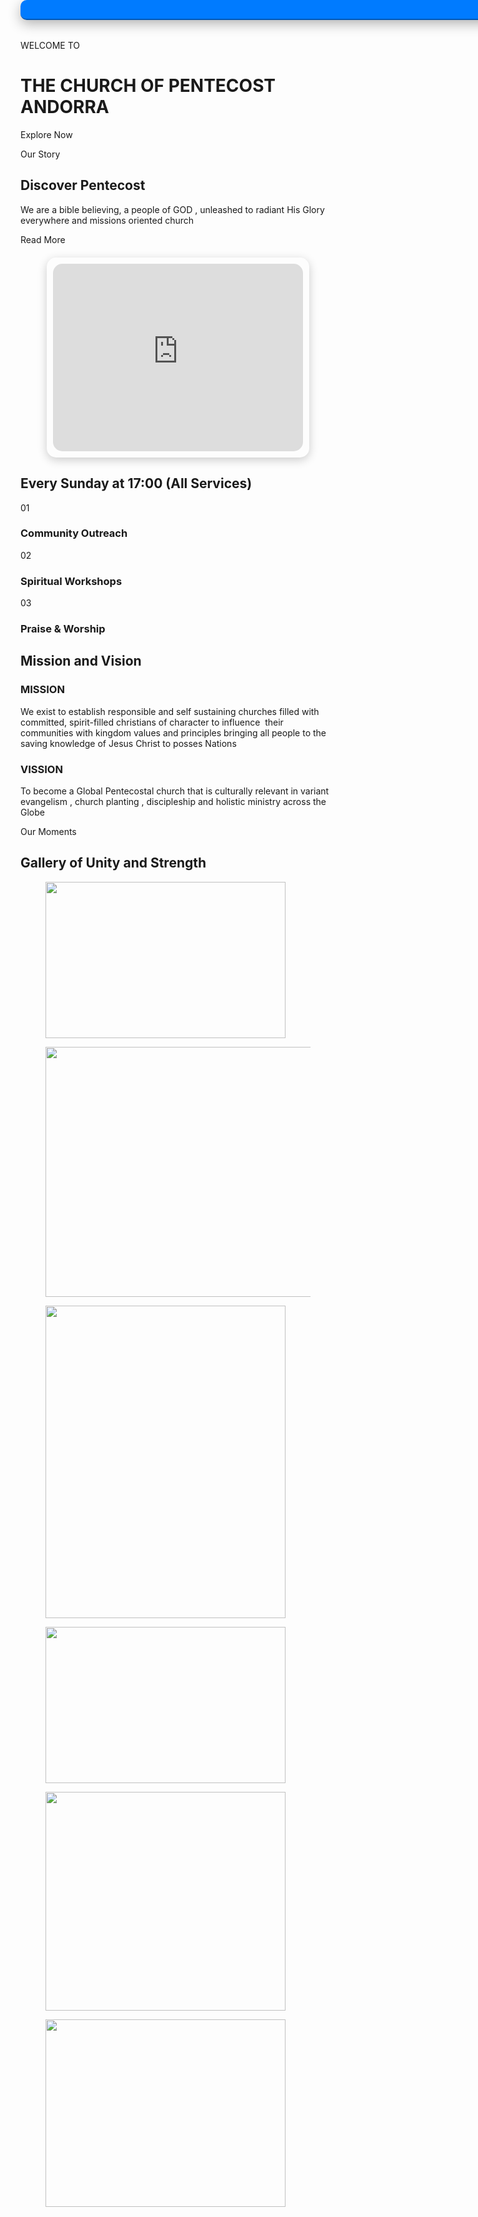 <!-- wp:uagb/info-box {"inheritFromTheme":true,"classMigrate":true,"headingAlign":"left","headingColor":"","subHeadingColor":"","prefixColor":"var(\u002d\u002dast-global-color-0)","prefixFontSize":14,"prefixFontSizeTablet":14,"prefixFontSizeMobile":14,"prefixFontWeight":"600","prefixLineHeight":1.4,"prefixLineHeightTablet":1.4,"prefixTransform":"uppercase","prefixLineHeightMobile":1.4,"prefixHeadingTag":"p","headingTag":"h1","headSpace":40,"subHeadSpace":0,"block_id":"707c436c","showCtaIcon":false,"ctaType":"button","ctaText":"Explore Now","ctaLink":"contact/","showPrefix":true,"showIcon":false,"showDesc":false,"prefixTopMargin":0,"prefixRightMargin":0,"prefixSpace":14,"prefixLeftMargin":0,"prefixMarginTopTablet":0,"prefixMarginRightTablet":0,"prefixTabletSpace":12,"prefixMarginLeftTablet":0,"prefixMarginTopMobile":0,"prefixMarginRightMobile":0,"prefixMobileSpace":12,"prefixMarginLeftMobile":0,"prefixLetterSpacing":2,"prefixLetterSpacingTablet":2,"prefixLetterSpacingMobile":2,"headTopMargin":0,"headRightMargin":0,"headLeftMargin":0,"headMarginTopTablet":0,"headMarginRightTablet":0,"headTabletSpace":32,"headMarginLeftTablet":0,"headMarginTopMobile":0,"headMarginRightMobile":0,"headMobileSpace":28,"headMarginLeftMobile":0,"blockTopPadding":0,"blockRightPadding":18,"blockLeftPadding":0,"blockBottomPadding":0,"blockTopPaddingTablet":0,"blockRightPaddingTablet":24,"blockLeftPaddingTablet":0,"blockBottomPaddingTablet":0,"blockTopPaddingMobile":0,"blockRightPaddingMobile":0,"blockLeftPaddingMobile":0,"blockBottomPaddingMobile":0,"blockPaddingUnit":"%","blockPaddingUnitTablet":"%","blockPaddingLink":false,"blockTopMargin":0,"blockRightMargin":0,"blockLeftMargin":0,"blockBottomMargin":0,"blockTopMarginMobile":0,"blockRightMarginMobile":0,"blockLeftMarginMobile":0,"blockBottomMarginMobile":0,"blockMarginLink":false,"subHeadTopMargin":0,"subHeadRightMargin":0,"subHeadLeftMargin":0,"btnBorderTopWidth":1,"btnBorderLeftWidth":1,"btnBorderRightWidth":1,"btnBorderBottomWidth":1,"btnBorderTopLeftRadius":0,"btnBorderTopRightRadius":0,"btnBorderBottomLeftRadius":0,"btnBorderBottomRightRadius":0,"btnBorderStyle":"solid","btnBorderColor":"#333"} -->
<div class="wp-block-uagb-info-box uagb-block-707c436c uagb-infobox__content-wrap  uagb-infobox-icon-above-title uagb-infobox-image-valign-top wp-block-uagb-info-box--has-margin"><div class="uagb-infobox-margin-wrapper"><div class="uagb-ifb-content"><div class="uagb-ifb-title-wrap"><p class="uagb-ifb-title-prefix">WELCOME TO</p><h1 class="uagb-ifb-title"><strong>THE CHURCH OF PENTECOST ANDORRA </strong></h1></div><div class="uagb-ifb-button-wrapper wp-block-button"><a href="contact/" class="uagb-infobox-cta-link wp-block-button__link" target="_self" rel="noopener noreferrer" onclick="return true;"><span class="uagb-inline-editing">Explore Now</span></a></div></div></div></div>
<!-- /wp:uagb/info-box -->

<!-- News Ticker HTML -->
<div class="news-ticker">
    <div class="news-ticker-content">
        <span>NOTICE:Join us for our 2024 Christmas Convention themed "Fear Not, I Bring You Good News" (Luke 2:10).Don’t miss it!".</span>
        <span>For more info, go to services.</span>
        <span>Thank you!! Stay Blessed.</span>
    </div>
</div>

<!-- News Ticker CSS -->
<style>
.news-ticker {
    background-color: #007BFF; /* Blue background */
    color: #E0F7FA; /* Light cyan text color */
    padding: 6px 0; /* Reduced padding to make the bar slimmer */
    font-size: 16px; /* Slightly smaller font size */
    overflow: hidden;
    white-space: nowrap;
    box-shadow: 0px 6px 20px rgba(0, 0, 0, 0.3);
    z-index: 9999;
    position: fixed;
    top: 0;
    width: 100%;
    border-bottom: 2px solid #0056b3; /* Slightly thinner border */
    border-radius: 10px; /* Adjusted for a slimmer design */
    font-family: 'Verdana', sans-serif;
}

.news-ticker-content {
    display: inline-block;
    padding-left: 100%;
    animation: scroll-left 50s linear infinite;
}

.news-ticker-content span {
    margin-right: 80px;
}

@keyframes scroll-left {
    from {
        transform: translateX(0);
    }
    to {
        transform: translateX(-100%);
    }
}
</style>

<!-- Optional JavaScript -->
<script>
document.addEventListener("DOMContentLoaded", function() {
    // No additional JavaScript required for basic functionality.
});
</script>


<!-- wp:uagb/container {"block_id":"3ec541a0","innerContentWidth":"alignfull","minHeightMobile":0,"alignItemsDesktop":"flex-end","justifyContentDesktop":"flex-end","backgroundType":"image","backgroundImageDesktop":{"id":36,"title":"pexels-photo-1666816","filename":"pexels-photo-1666816.jpeg","url":"https://copandorra.org/wp-content/uploads/2024/12/WhatsApp-Image-2024-12-16-at-12.14.26 AM.jpeg","link":"https://copandorra.org/pexels-photo-1666816/","alt":"Grayscale Photo of People Raising Their Hands","author":"1","description":"","caption":"","name":"pexels-photo-1666816","status":"inherit","uploadedTo":0,"date":1722461497000,"modified":1722461497000,"menuOrder":0,"mime":"image/jpeg","type":"image","subtype":"jpeg","icon":"https://copandorra.org/wp-includes/images/media/default.svg","dateFormatted":"July 31, 2024","nonces":{"update":"ab928440d2","delete":"555766337e","edit":"9dfaf1013c"},"editLink":"https://copandorra.org/wp-admin/post.php?post=36\u0026amp;action=edit","meta":false,"authorName":"Church Of Pentecost","authorLink":"https://copandorra.org/wp-admin/profile.php","filesizeInBytes":74883,"filesizeHumanReadable":"73 KB","context":"","height":853,"width":1280,"orientation":"landscape","sizes":{"thumbnail":{"height":150,"width":150,"url":"https://copandorra.org/wp-content/uploads/2024/07/pexels-photo-1666816-150x150.jpeg","orientation":"landscape"},"medium":{"height":200,"width":300,"url":"https://copandorra.org/wp-content/uploads/2024/07/pexels-photo-1666816-300x200.jpeg","orientation":"landscape"},"large":{"height":682,"width":1024,"url":"https://copandorra.org/wp-content/uploads/2024/07/pexels-photo-1666816-1024x682.jpeg","orientation":"landscape"},"full":{"url":"https://copandorra.org/wp-content/uploads/2024/07/pexels-photo-1666816.jpeg","height":853,"width":1280,"orientation":"landscape"}},"compat":{"item":"","meta":""}},"backgroundPositionMobile":{"x":0,"y":0},"backgroundSizeTablet":"cover","backgroundSizeMobile":"custom","backgroundAttachmentDesktop":"fixed","backgroundAttachmentTablet":"scroll","backgroundAttachmentMobile":"scroll","topPaddingDesktop":300,"topPaddingTablet":250,"bottomPaddingTablet":0,"leftPaddingTablet":0,"rightPaddingTablet":0,"topPaddingMobile":250,"bottomPaddingMobile":0,"leftPaddingMobile":0,"rightPaddingMobile":0,"paddingLink":false,"variationSelected":true,"isBlockRootParent":true,"backgroundCustomSizeMobile":35,"backgroundCustomSizeType":"em"} -->
<div class="wp-block-uagb-container uagb-block-3ec541a0 alignfull uagb-is-root-container"><!-- wp:uagb/container {"block_id":"ecbd7e76","widthDesktop":50,"widthTablet":67,"justifyContentDesktop":"flex-start","backgroundType":"color","backgroundColor":"var(\u002d\u002dast-global-color-5)","topPaddingDesktop":100,"bottomPaddingDesktop":100,"leftPaddingDesktop":100,"rightPaddingDesktop":100,"topPaddingTablet":32,"bottomPaddingTablet":32,"leftPaddingTablet":32,"rightPaddingTablet":32,"topPaddingMobile":24,"bottomPaddingMobile":24,"leftPaddingMobile":24,"rightPaddingMobile":24,"widthSetByUser":true,"containerBorderStyle":"default"} -->
<div class="wp-block-uagb-container uagb-block-ecbd7e76"><!-- wp:uagb/info-box {"inheritFromTheme":true,"classMigrate":true,"tempHeadingDesc":"We are a bible believing, a people of GOD , unleashed to radiant His Glory everywhere and missions oriented church ","headingAlign":"left","headingColor":"","subHeadingColor":"","prefixColor":"var(\u002d\u002dast-global-color-0)","prefixFontSize":14,"prefixFontSizeTablet":14,"prefixFontSizeMobile":14,"prefixFontWeight":"600","prefixLineHeight":1.4,"prefixLineHeightTablet":1.4,"prefixTransform":"uppercase","prefixLineHeightMobile":1.4,"prefixHeadingTag":"p","headingTag":"h2","headSpace":20,"subHeadSpace":40,"block_id":"15ed7467","showCtaIcon":false,"ctaType":"button","ctaLink":"about/","ctaBtnLinkColor":"","showPrefix":true,"showIcon":false,"prefixTopMargin":0,"prefixRightMargin":0,"prefixSpace":14,"prefixLeftMargin":0,"prefixMarginTopTablet":0,"prefixMarginRightTablet":0,"prefixTabletSpace":12,"prefixMarginLeftTablet":0,"prefixMarginTopMobile":0,"prefixMarginRightMobile":0,"prefixMobileSpace":12,"prefixMarginLeftMobile":0,"prefixLetterSpacing":2,"prefixLetterSpacingTablet":2,"prefixLetterSpacingMobile":2,"headTopMargin":0,"headRightMargin":0,"headLeftMargin":0,"headMarginTopTablet":0,"headMarginRightTablet":0,"headTabletSpace":12,"headMarginLeftTablet":0,"headMarginTopMobile":0,"headMarginRightMobile":0,"headMobileSpace":12,"headMarginLeftMobile":0,"subHeadTopMargin":0,"subHeadRightMargin":0,"subHeadLeftMargin":0,"subHeadMarginTopTablet":0,"subHeadMarginRightTablet":0,"subHeadTabletSpace":32,"subHeadMarginLeftTablet":0,"subHeadMarginTopMobile":0,"subHeadMarginRightMobile":0,"subHeadMobileSpace":28,"subHeadMarginLeftMobile":0,"btnBorderTopWidth":1,"btnBorderLeftWidth":1,"btnBorderRightWidth":1,"btnBorderBottomWidth":1,"btnBorderTopLeftRadius":0,"btnBorderTopRightRadius":0,"btnBorderBottomLeftRadius":0,"btnBorderBottomRightRadius":0,"btnBorderStyle":"solid","btnBorderColor":"#333"} -->
<div class="wp-block-uagb-info-box uagb-block-15ed7467 uagb-infobox__content-wrap  uagb-infobox-icon-above-title uagb-infobox-image-valign-top"><div class="uagb-ifb-content"><div class="uagb-ifb-title-wrap"><p class="uagb-ifb-title-prefix">Our Story</p><h2 class="uagb-ifb-title">Discover Pentecost  </h2></div><p class="uagb-ifb-desc">We are a bible believing, a people of GOD , unleashed to radiant His Glory everywhere and missions oriented church&nbsp;</p><div class="uagb-ifb-button-wrapper wp-block-button"><a href="about/" class="uagb-infobox-cta-link wp-block-button__link" target="_self" rel="noopener noreferrer" onclick="return true;"><span class="uagb-inline-editing">Read More</span></a></div></div></div>
<!-- /wp:uagb/info-box --></div>
<!-- /wp:uagb/container --></div>
<!-- /wp:uagb/container -->

<!-- wp:uagb/container {"block_id":"f7139a63","bottomPaddingDesktop":100,"leftPaddingDesktop":40,"rightPaddingDesktop":40,"topPaddingTablet":80,"bottomPaddingTablet":80,"leftPaddingTablet":32,"rightPaddingTablet":32,"topPaddingMobile":64,"bottomPaddingMobile":64,"leftPaddingMobile":24,"rightPaddingMobile":24,"paddingLink":false,"variationSelected":true,"rowGapMobile":30,"isBlockRootParent":true,"layout":"grid","gridColumnDesktop":[{"default":"custom","min":{"unit":"px","value":10},"max":{"unit":"fr","value":1},"custom":{"unit":"fr","value":1}},{"default":"custom","min":{"unit":"px","value":10},"max":{"unit":"fr","value":1},"custom":{"unit":"fr","value":1}}],"gridColumnTablet":[{"default":"custom","min":{"unit":"px","value":10},"max":{"unit":"fr","value":1},"custom":{"unit":"fr","value":1}},{"default":"custom","min":{"unit":"px","value":10},"max":{"unit":"fr","value":1},"custom":{"unit":"fr","value":1}}],"gridAlignItemsDesktop":"center","gridAlignItemsTablet":"center","gridAlignContentTablet":"center"} -->
<div class="wp-block-uagb-container uagb-layout-grid uagb-block-f7139a63 alignfull uagb-is-root-container"><div class="uagb-container-inner-blocks-wrap"><!-- wp:html -->
<a href="https://www.google.com/maps/place/Carrer+Prat+de+la+Creu,+14,+AD500+Andorra+la+Vella,+Andorra/@42.5073424,1.5246816,15z/data=!3m1!4b1!4m6!3m5!1s0x12a58ad13be87df7:0x14df9ea9c09c723f!8m2!3d42.5073424!4d1.5246816!16s%2Fg%2F11b6z1_7t8" target="_blank" rel="noopener noreferrer">
    <div style="max-width: 400px; margin: 20px auto; padding: 10px; border-radius: 15px; box-shadow: 0px 4px 15px rgba(0, 0, 0, 0.2); overflow: hidden; transition: box-shadow 0.3s; position: relative; z-index: 1;">
        <iframe 
            src="https://www.google.com/maps/embed?pb=!1m18!1m12!1m3!1d2941.257179286985!2d1.5246815766125212!3d42.50734237117966!2m3!1f0!2f0!3f0!3m2!1i1024!2i768!4f13.1!3m3!1m2!1s0x12a58ad13be87df7%3A0x14df9ea9c09c723f!2sCarrer%20Prat%20de%20la%20Creu%2C%2014%2C%20AD500%20Andorra%20la%20Vella%2C%20Andorra!5e0!3m2!1sen!2ses!4v1723047985274!5m2!1sen!2ses" 
            width="400" 
            height="300" 
            style="border:0; border-radius: 15px;" 
            allowfullscreen="" 
            loading="lazy" 
            referrerpolicy="no-referrer-when-downgrade">
        </iframe>
    </div>
</a>

<style>
    a {
        text-decoration: none; /* Remove underline from link */
    }

    a:hover {
        outline: none; /* Optional: Remove outline on hover */
    }

    div:hover {
        position: relative;
        z-index: 10;
    }
</style>
<!-- /wp:html -->

<!-- wp:heading {"textAlign":"left","nfdAnimation":"nfd-wb-fade-in-bottom","nfdAnimationDelay":"nfd-delay-50"} -->
<h2 class="wp-block-heading has-text-align-left nfd-wb-animate nfd-wb-fade-in-bottom nfd-delay-50">Every Sunday at 17:00 (All Services)</h2>
<!-- /wp:heading -->

<!-- wp:group {"layout":{"type":"flex","flexWrap":"nowrap"}} -->
<div class="wp-block-group"><!-- wp:uagb/container {"block_id":"aa0d8feb","minHeightDesktop":580,"minHeightTablet":380,"minHeightMobile":280,"alignItemsDesktop":"flex-start","justifyContentDesktop":"flex-end","backgroundType":"image","backgroundImageDesktop":{"id":37,"title":"pexels-photo-2019331","filename":"pexels-photo-2019331.jpeg","url":"https://copandorra.org/wp-content/uploads/2024/07/pexels-photo-2019331.jpeg","link":"https://copandorra.org/pexels-photo-2019331/","alt":"Man Lifting His Arms","author":"1","description":"","caption":"","name":"pexels-photo-2019331","status":"inherit","uploadedTo":0,"date":1722461498000,"modified":1722461498000,"menuOrder":0,"mime":"image/jpeg","type":"image","subtype":"jpeg","icon":"https://copandorra.org/wp-includes/images/media/default.svg","dateFormatted":"July 31, 2024","nonces":{"update":"d9908c0fb8","delete":"056b263009","edit":"46d7e071f3"},"editLink":"https://copandorra.org/wp-admin/post.php?post=37\u0026amp;action=edit","meta":false,"authorName":"Church Of Pentecost","authorLink":"https://copandorra.org/wp-admin/profile.php","filesizeInBytes":86655,"filesizeHumanReadable":"85 KB","context":"","height":853,"width":1280,"orientation":"landscape","sizes":{"thumbnail":{"height":150,"width":150,"url":"https://copandorra.org/wp-content/uploads/2024/07/pexels-photo-2019331-150x150.jpeg","orientation":"landscape"},"medium":{"height":200,"width":300,"url":"https://copandorra.org/wp-content/uploads/2024/07/pexels-photo-2019331-300x200.jpeg","orientation":"landscape"},"large":{"height":682,"width":1024,"url":"https://copandorra.org/wp-content/uploads/2024/07/pexels-photo-2019331-1024x682.jpeg","orientation":"landscape"},"full":{"url":"https://copandorra.org/wp-content/uploads/2024/07/pexels-photo-2019331.jpeg","height":853,"width":1280,"orientation":"landscape"}},"compat":{"item":"","meta":""}},"rightPaddingDesktop":120,"topPaddingTablet":0,"bottomPaddingTablet":0,"leftPaddingTablet":0,"rightPaddingTablet":40,"topPaddingMobile":0,"bottomPaddingMobile":0,"leftPaddingMobile":0,"rightPaddingMobile":24,"paddingLink":false} -->
<div class="wp-block-uagb-container uagb-block-aa0d8feb"><!-- wp:uagb/advanced-heading {"block_id":"ff72db2b","classMigrate":true,"blockBackground":"var(\u002d\u002dast-global-color-5)","headingDescToggle":true,"headingDescPosition":"above-heading","subHeadingColor":"var(\u002d\u002dast-global-color-0)","headingTag":"h3","headSpace":0,"headSpaceMobile":0,"headSpaceTablet":0,"subHeadSpace":14,"subHeadSpaceMobile":12,"subHeadSpaceTablet":12,"subHeadFontWeight":"600","subHeadTransform":"uppercase","subHeadFontSize":14,"subHeadFontSizeTablet":14,"subHeadFontSizeMobile":14,"subHeadLineHeight":1.4,"subHeadLineHeightTablet":1.4,"subHeadLineHeightMobile":1.4,"subHeadLetterSpacing":2,"subHeadLetterSpacingTablet":2,"subHeadLetterSpacingMobile":2,"blockTopPadding":40,"blockRightPadding":40,"blockLeftPadding":40,"blockBottomPadding":40,"blockTopPaddingTablet":20,"blockRightPaddingTablet":20,"blockLeftPaddingTablet":20,"blockBottomPaddingTablet":20,"blockTopPaddingMobile":20,"blockRightPaddingMobile":20,"blockLeftPaddingMobile":20,"blockBottomPaddingMobile":20,"blockPaddingLink":true,"blockLeftMargin":-1} -->
<div class="wp-block-uagb-advanced-heading uagb-block-ff72db2b"><p class="uagb-desc-text">01</p><h3 class="uagb-heading-text">Community Outreach</h3></div>
<!-- /wp:uagb/advanced-heading --></div>
<!-- /wp:uagb/container --></div>
<!-- /wp:group -->

<!-- wp:uagb/container {"block_id":"65c66f7e","widthTablet":100,"minHeightDesktop":580,"minHeightTablet":380,"minHeightMobile":280,"alignItemsDesktop":"flex-start","justifyContentDesktop":"flex-end","backgroundType":"image","backgroundImageDesktop":{"id":38,"title":"pexels-photo-2774570","filename":"pexels-photo-2774570.jpeg","url":"https://copandorra.org/wp-content/uploads/2024/07/pexels-photo-2774570.jpeg","link":"https://copandorra.org/pexels-photo-2774570/","alt":"Grayscale Photography of People Worshiping","author":"1","description":"","caption":"","name":"pexels-photo-2774570","status":"inherit","uploadedTo":0,"date":1722461499000,"modified":1722461499000,"menuOrder":0,"mime":"image/jpeg","type":"image","subtype":"jpeg","icon":"https://copandorra.org/wp-includes/images/media/default.svg","dateFormatted":"July 31, 2024","nonces":{"update":"f9360fc4b0","delete":"a7f9b7269c","edit":"3907ee7769"},"editLink":"https://copandorra.org/wp-admin/post.php?post=38\u0026amp;action=edit","meta":false,"authorName":"Church Of Pentecost","authorLink":"https://copandorra.org/wp-admin/profile.php","filesizeInBytes":64048,"filesizeHumanReadable":"63 KB","context":"","height":853,"width":1280,"orientation":"landscape","sizes":{"thumbnail":{"height":150,"width":150,"url":"https://copandorra.org/wp-content/uploads/2024/07/pexels-photo-2774570-150x150.jpeg","orientation":"landscape"},"medium":{"height":200,"width":300,"url":"https://copandorra.org/wp-content/uploads/2024/07/pexels-photo-2774570-300x200.jpeg","orientation":"landscape"},"large":{"height":682,"width":1024,"url":"https://copandorra.org/wp-content/uploads/2024/07/pexels-photo-2774570-1024x682.jpeg","orientation":"landscape"},"full":{"url":"https://copandorra.org/wp-content/uploads/2024/07/pexels-photo-2774570.jpeg","height":853,"width":1280,"orientation":"landscape"}},"compat":{"item":"","meta":""}},"rightPaddingDesktop":120,"topPaddingTablet":0,"bottomPaddingTablet":0,"leftPaddingTablet":0,"rightPaddingTablet":40,"topPaddingMobile":0,"bottomPaddingMobile":0,"leftPaddingMobile":0,"rightPaddingMobile":24,"paddingLink":false,"widthSetByUser":true,"isGridCssInParent":true} -->
<div class="wp-block-uagb-container uagb-block-65c66f7e"><!-- wp:uagb/advanced-heading {"block_id":"219ae8c9","classMigrate":true,"blockBackground":"var(\u002d\u002dast-global-color-5)","headingDescToggle":true,"headingDescPosition":"above-heading","subHeadingColor":"var(\u002d\u002dast-global-color-0)","headingTag":"h3","headSpace":0,"headSpaceMobile":0,"headSpaceTablet":0,"subHeadSpace":14,"subHeadSpaceMobile":12,"subHeadSpaceTablet":12,"subHeadFontWeight":"600","subHeadTransform":"uppercase","subHeadFontSize":14,"subHeadFontSizeTablet":14,"subHeadFontSizeMobile":14,"subHeadLineHeight":1.4,"subHeadLineHeightTablet":1.4,"subHeadLineHeightMobile":1.4,"subHeadLetterSpacing":2,"subHeadLetterSpacingTablet":2,"subHeadLetterSpacingMobile":2,"blockTopPadding":40,"blockRightPadding":40,"blockLeftPadding":40,"blockBottomPadding":40,"blockTopPaddingTablet":20,"blockRightPaddingTablet":20,"blockLeftPaddingTablet":20,"blockBottomPaddingTablet":20,"blockTopPaddingMobile":20,"blockRightPaddingMobile":20,"blockLeftPaddingMobile":20,"blockBottomPaddingMobile":20,"blockPaddingLink":true,"blockLeftMargin":-1,"blockBottomMargin":-1} -->
<div class="wp-block-uagb-advanced-heading uagb-block-219ae8c9"><p class="uagb-desc-text">02</p><h3 class="uagb-heading-text">Spiritual Workshops</h3></div>
<!-- /wp:uagb/advanced-heading --></div>
<!-- /wp:uagb/container -->

<!-- wp:uagb/container {"block_id":"3dd44775","widthTablet":100,"minHeightDesktop":580,"minHeightTablet":380,"minHeightMobile":280,"alignItemsDesktop":"flex-start","justifyContentDesktop":"flex-end","backgroundType":"image","backgroundImageDesktop":{"id":39,"title":"pexels-photo-2351723","filename":"pexels-photo-2351723.jpeg","url":"https://copandorra.org/wp-content/uploads/2024/07/pexels-photo-2351723.jpeg","link":"https://copandorra.org/pexels-photo-2351723/","alt":"Man Wearing Blue Dress","author":"1","description":"","caption":"","name":"pexels-photo-2351723","status":"inherit","uploadedTo":0,"date":1722461500000,"modified":1722461500000,"menuOrder":0,"mime":"image/jpeg","type":"image","subtype":"jpeg","icon":"https://copandorra.org/wp-includes/images/media/default.svg","dateFormatted":"July 31, 2024","nonces":{"update":"4f8658c975","delete":"164b2bc583","edit":"fc82871fb5"},"editLink":"https://copandorra.org/wp-admin/post.php?post=39\u0026amp;action=edit","meta":false,"authorName":"Church Of Pentecost","authorLink":"https://copandorra.org/wp-admin/profile.php","filesizeInBytes":90076,"filesizeHumanReadable":"88 KB","context":"","height":853,"width":1280,"orientation":"landscape","sizes":{"thumbnail":{"height":150,"width":150,"url":"https://copandorra.org/wp-content/uploads/2024/07/pexels-photo-2351723-150x150.jpeg","orientation":"landscape"},"medium":{"height":200,"width":300,"url":"https://copandorra.org/wp-content/uploads/2024/07/pexels-photo-2351723-300x200.jpeg","orientation":"landscape"},"large":{"height":682,"width":1024,"url":"https://copandorra.org/wp-content/uploads/2024/07/pexels-photo-2351723-1024x682.jpeg","orientation":"landscape"},"full":{"url":"https://copandorra.org/wp-content/uploads/2024/07/pexels-photo-2351723.jpeg","height":853,"width":1280,"orientation":"landscape"}},"compat":{"item":"","meta":""}},"rightPaddingDesktop":120,"topPaddingTablet":0,"bottomPaddingTablet":0,"leftPaddingTablet":0,"rightPaddingTablet":40,"topPaddingMobile":0,"bottomPaddingMobile":0,"leftPaddingMobile":0,"rightPaddingMobile":24,"paddingLink":false,"widthSetByUser":true,"isGridCssInParent":true} -->
<div class="wp-block-uagb-container uagb-block-3dd44775"><!-- wp:uagb/advanced-heading {"block_id":"9f2890cd","classMigrate":true,"blockBackground":"var(\u002d\u002dast-global-color-5)","headingDescToggle":true,"headingDescPosition":"above-heading","subHeadingColor":"var(\u002d\u002dast-global-color-0)","headingTag":"h3","headSpace":0,"headSpaceMobile":0,"headSpaceTablet":0,"subHeadSpace":14,"subHeadSpaceMobile":12,"subHeadSpaceTablet":12,"subHeadFontWeight":"600","subHeadTransform":"uppercase","subHeadFontSize":14,"subHeadFontSizeTablet":14,"subHeadFontSizeMobile":14,"subHeadLineHeight":1.4,"subHeadLineHeightTablet":1.4,"subHeadLineHeightMobile":1.4,"subHeadLetterSpacing":2,"subHeadLetterSpacingTablet":2,"subHeadLetterSpacingMobile":2,"blockTopPadding":40,"blockRightPadding":40,"blockLeftPadding":40,"blockBottomPadding":40,"blockTopPaddingTablet":20,"blockRightPaddingTablet":20,"blockLeftPaddingTablet":20,"blockBottomPaddingTablet":20,"blockTopPaddingMobile":20,"blockRightPaddingMobile":20,"blockLeftPaddingMobile":20,"blockBottomPaddingMobile":20,"blockPaddingLink":true,"blockLeftMargin":-1,"blockBottomMargin":-1} -->
<div class="wp-block-uagb-advanced-heading uagb-block-9f2890cd"><p class="uagb-desc-text">03</p><h3 class="uagb-heading-text">Praise  &amp; Worship</h3></div>
<!-- /wp:uagb/advanced-heading --></div>
<!-- /wp:uagb/container --></div></div>
<!-- /wp:uagb/container -->

<!-- wp:uagb/container {"block_id":"d8faffdc","backgroundType":"image","backgroundImageDesktop":{"id":40,"title":"pexels-photo-267559","filename":"pexels-photo-267559.jpeg","url":"https://copandorra.org/wp-content/uploads/2024/07/pexels-photo-267559.jpeg","link":"https://copandorra.org/pexels-photo-267559/","alt":"Person Hands on Holy Bible","author":"1","description":"","caption":"","name":"pexels-photo-267559","status":"inherit","uploadedTo":0,"date":1722461501000,"modified":1722461501000,"menuOrder":0,"mime":"image/jpeg","type":"image","subtype":"jpeg","icon":"https://copandorra.org/wp-includes/images/media/default.svg","dateFormatted":"July 31, 2024","nonces":{"update":"da9646fc16","delete":"13331cde6f","edit":"375a4d64d5"},"editLink":"https://copandorra.org/wp-admin/post.php?post=40\u0026amp;action=edit","meta":false,"authorName":"Church Of Pentecost","authorLink":"https://copandorra.org/wp-admin/profile.php","filesizeInBytes":54838,"filesizeHumanReadable":"54 KB","context":"","height":1050,"width":700,"orientation":"portrait","sizes":{"thumbnail":{"height":150,"width":150,"url":"https://copandorra.org/wp-content/uploads/2024/07/pexels-photo-267559-150x150.jpeg","orientation":"landscape"},"medium":{"height":300,"width":200,"url":"https://copandorra.org/wp-content/uploads/2024/07/pexels-photo-267559-200x300.jpeg","orientation":"portrait"},"large":{"height":1024,"width":683,"url":"https://copandorra.org/wp-content/uploads/2024/07/pexels-photo-267559-683x1024.jpeg","orientation":"portrait"},"full":{"url":"https://copandorra.org/wp-content/uploads/2024/07/pexels-photo-267559.jpeg","height":1050,"width":700,"orientation":"portrait"}},"compat":{"item":"","meta":""}},"backgroundColor":"","backgroundImageColor":"var(\u002d\u002dast-global-color-7)","topPaddingDesktop":100,"bottomPaddingDesktop":100,"leftPaddingDesktop":40,"rightPaddingDesktop":40,"topPaddingTablet":80,"bottomPaddingTablet":80,"leftPaddingTablet":32,"rightPaddingTablet":32,"topPaddingMobile":64,"bottomPaddingMobile":64,"leftPaddingMobile":24,"rightPaddingMobile":24,"paddingLink":false,"variationSelected":true,"rowGapTablet":0,"rowGapMobile":40,"columnGapDesktop":100,"columnGapTablet":40,"isBlockRootParent":true,"overlayType":"color","overlayOpacity":0.65,"layout":"grid","gridColumnDesktop":[{"default":"custom","min":{"unit":"px","value":10},"max":{"unit":"fr","value":1},"custom":{"unit":"fr","value":1}},{"default":"custom","min":{"unit":"px","value":10},"max":{"unit":"fr","value":1},"custom":{"unit":"fr","value":1}}],"gridColumnTablet":[{"default":"custom","min":{"unit":"px","value":10},"max":{"unit":"fr","value":1},"custom":{"unit":"fr","value":1}},{"default":"custom","min":{"unit":"px","value":10},"max":{"unit":"fr","value":1},"custom":{"unit":"fr","value":1}}]} -->
<div class="wp-block-uagb-container uagb-layout-grid uagb-block-d8faffdc alignfull uagb-is-root-container"><div class="uagb-container-inner-blocks-wrap"><!-- wp:uagb/advanced-heading {"block_id":"a232c1da","classMigrate":true,"headingDescToggle":true,"headingDescPosition":"above-heading","headingColor":"#ffffff","subHeadingColor":"#ffffff","headSpace":0,"subHeadSpace":20,"subHeadSpaceTablet":12,"subHeadFontWeight":"600","subHeadTransform":"uppercase","subHeadFontSize":14,"subHeadFontSizeTablet":14,"subHeadFontSizeMobile":14,"subHeadLineHeight":1.4,"subHeadLineHeightTablet":1.4,"subHeadLineHeightMobile":1.4,"subHeadLetterSpacing":2,"subHeadLetterSpacingTablet":2,"subHeadLetterSpacingMobile":2,"blockTopPadding":0,"blockRightPadding":0,"blockLeftPadding":0,"blockBottomPadding":0,"blockTopPaddingTablet":0,"blockRightPaddingTablet":0,"blockLeftPaddingTablet":0,"blockBottomPaddingTablet":0,"blockTopPaddingMobile":0,"blockRightPaddingMobile":0,"blockLeftPaddingMobile":0,"blockBottomPaddingMobile":0} -->
<div class="wp-block-uagb-advanced-heading uagb-block-a232c1da"><h2 class="uagb-heading-text">Mission and Vision</h2></div>
<!-- /wp:uagb/advanced-heading -->

<!-- wp:uagb/container {"block_id":"b3bbed70","justifyContentDesktop":"flex-start","backgroundType":"color","backgroundColor":"var(\u002d\u002dast-global-color-5)","topPaddingDesktop":48,"bottomPaddingDesktop":48,"leftPaddingDesktop":48,"rightPaddingDesktop":48,"topPaddingTablet":24,"bottomPaddingTablet":24,"leftPaddingTablet":24,"rightPaddingTablet":24,"topPaddingMobile":24,"bottomPaddingMobile":24,"leftPaddingMobile":24,"rightPaddingMobile":24,"rowGapDesktop":17,"rowGapTablet":13,"rowGapMobile":13,"isGridCssInParent":true} -->
<div class="wp-block-uagb-container uagb-block-b3bbed70"><!-- wp:uagb/advanced-heading {"block_id":"80068c07","classMigrate":true,"headingDescToggle":true,"subHeadingColor":"","separatorColor":"var(\u002d\u002dast-global-color-6)","headingTag":"h3","seperatorStyle":"solid","seperatorPosition":"below-sub-heading","separatorHeight":1,"separatorWidth":100,"separatorWidthTablet":100,"headSpace":14,"headSpaceMobile":10,"headSpaceTablet":10,"subHeadSpace":9,"subHeadSpaceMobile":5,"subHeadSpaceTablet":5,"separatorSpace":0,"separatorSpaceTablet":0,"blockTopPadding":0,"blockRightPadding":0,"blockLeftPadding":0,"blockBottomPadding":0} -->
<div class="wp-block-uagb-advanced-heading uagb-block-80068c07"><h3 class="uagb-heading-text">MISSION</h3><p class="uagb-desc-text">We exist to establish responsible and self sustaining churches filled with committed, spirit-filled christians of character to influence&nbsp; their communities with kingdom values and principles bringing all people to the saving knowledge of Jesus Christ to posses Nations&nbsp;</p><div class="uagb-separator"></div></div>
<!-- /wp:uagb/advanced-heading -->

<!-- wp:uagb/advanced-heading {"block_id":"976aaace","classMigrate":true,"headingDescToggle":true,"subHeadingColor":"","separatorColor":"var(\u002d\u002dast-global-color-6)","headingTag":"h3","seperatorStyle":"solid","seperatorPosition":"below-sub-heading","separatorHeight":1,"separatorWidth":100,"separatorWidthTablet":100,"headSpace":14,"headSpaceMobile":10,"headSpaceTablet":10,"subHeadSpace":9,"subHeadSpaceMobile":5,"subHeadSpaceTablet":5,"separatorSpace":0,"separatorSpaceTablet":0,"blockTopPadding":0,"blockRightPadding":0,"blockLeftPadding":0,"blockBottomPadding":0} -->
<div class="wp-block-uagb-advanced-heading uagb-block-976aaace"><h3 class="uagb-heading-text">VISSION</h3><p class="uagb-desc-text">To become a Global Pentecostal church that is culturally relevant in variant evangelism , church planting , discipleship and holistic ministry across the Globe</p><div class="uagb-separator"></div></div>
<!-- /wp:uagb/advanced-heading --></div>
<!-- /wp:uagb/container --></div></div>
<!-- /wp:uagb/container -->

<!-- wp:uagb/container {"block_id":"05becbf7","backgroundType":"color","backgroundColor":"var(\u002d\u002dast-global-color-4)","topPaddingDesktop":100,"bottomPaddingDesktop":100,"leftPaddingDesktop":40,"rightPaddingDesktop":40,"topPaddingTablet":80,"bottomPaddingTablet":80,"leftPaddingTablet":32,"rightPaddingTablet":32,"topPaddingMobile":64,"bottomPaddingMobile":64,"leftPaddingMobile":24,"rightPaddingMobile":24,"paddingLink":false,"variationSelected":true,"rowGapDesktop":60,"rowGapTablet":40,"rowGapMobile":40,"isBlockRootParent":true,"UAGAnimationType":"fade-down","nfdAnimation":"nfd-wb-fade-in-bottom","nfdAnimationDelay":"nfd-delay-150"} -->
<div class="wp-block-uagb-container nfd-wb-animate nfd-wb-fade-in-bottom nfd-delay-150 uagb-block-05becbf7 alignfull uagb-is-root-container"><div class="uagb-container-inner-blocks-wrap"><!-- wp:uagb/advanced-heading {"block_id":"cabca6ca","classMigrate":true,"headingDescToggle":true,"headingDescPosition":"above-heading","headingAlign":"center","subHeadingColor":"var(\u002d\u002dast-global-color-0)","headSpace":0,"headSpaceMobile":0,"subHeadSpace":20,"subHeadSpaceMobile":12,"subHeadSpaceTablet":12,"subHeadFontWeight":"600","subHeadTransform":"uppercase","subHeadFontSize":14,"subHeadFontSizeTablet":14,"subHeadFontSizeMobile":14,"subHeadLineHeight":1.4,"subHeadLineHeightTablet":1.4,"subHeadLineHeightMobile":1.4,"subHeadLetterSpacing":2,"subHeadLetterSpacingTablet":2,"subHeadLetterSpacingMobile":2,"blockTopPadding":0,"blockRightPadding":22,"blockLeftPadding":22,"blockBottomPadding":0,"blockTopPaddingTablet":0,"blockRightPaddingTablet":12,"blockLeftPaddingTablet":12,"blockBottomPaddingTablet":0,"blockTopPaddingMobile":0,"blockRightPaddingMobile":0,"blockLeftPaddingMobile":0,"blockBottomPaddingMobile":0,"blockPaddingUnit":"%","blockPaddingUnitTablet":"%"} -->
<div class="wp-block-uagb-advanced-heading uagb-block-cabca6ca"><p class="uagb-desc-text">Our Moments</p><h2 class="uagb-heading-text">Gallery of Unity and Strength</h2></div>
<!-- /wp:uagb/advanced-heading -->

<!-- wp:uagb/container {"block_id":"c8fe957d","directionDesktop":"row","wrapDesktop":"wrap","rowGapDesktop":0,"rowGapTablet":0,"rowGapMobile":20,"columnGapDesktop":24,"columnGapTablet":20,"overflow":"hidden","layout":"grid","gridColumnDesktop":[{"default":"custom","min":{"unit":"px","value":10},"max":{"unit":"fr","value":1},"custom":{"unit":"fr","value":1}},{"default":"custom","min":{"unit":"px","value":10},"max":{"unit":"fr","value":1},"custom":{"unit":"fr","value":1}},{"default":"custom","min":{"unit":"px","value":10},"max":{"unit":"fr","value":1},"custom":{"unit":"fr","value":1}}],"gridColumnTablet":[{"default":"custom","min":{"unit":"px","value":10},"max":{"unit":"fr","value":1},"custom":{"unit":"fr","value":1}},{"default":"custom","min":{"unit":"px","value":10},"max":{"unit":"fr","value":1},"custom":{"unit":"fr","value":1}},{"default":"custom","min":{"unit":"px","value":10},"max":{"unit":"fr","value":1},"custom":{"unit":"fr","value":1}}],"gridAlignItemsDesktop":"start","gridAlignItemsTablet":"start","gridJustifyItemsDesktop":"center","gridAlignContentDesktop":"start","gridJustifyContentDesktop":"center"} -->
<div class="wp-block-uagb-container uagb-layout-grid uagb-block-c8fe957d"><!-- wp:uagb/container {"block_id":"56bae6c5","justifyContentDesktop":"flex-start","rowGapDesktop":24,"rowGapTablet":20,"rowGapMobile":20,"columnGapTablet":0,"overflow":"hidden","isGridCssInParent":true} -->
<div class="wp-block-uagb-container uagb-block-56bae6c5"><!-- wp:uagb/image {"block_id":"551cba16","url":"https://copandorra.org/wp-content/uploads/2025/02/WhatsApp-Image-2025-02-13-at-12.38.29 AM.jpeg","urlTablet":"https://copandorra.org/wp-content/uploads/2025/02/WhatsApp-Image-2025-02-13-at-12.38.29 AM.jpeg","urlMobile":"https://copandorra.org/wp-content/uploads/2025/02/WhatsApp-Image-2025-02-13-at-12.38.29 AM.jpeg","id":41,"linkDestination":"none","title":"gallery-01","width":384,"widthTablet":222,"widthMobile":800,"height":250,"heightTablet":145,"heightMobile":250,"naturalWidth":384,"naturalHeight":250,"sizeSlug":"custom","sizeSlugTablet":"custom","sizeSlugMobile":"custom","objectFit":"cover","objectFitTablet":"cover","objectFitMobile":"cover","customHeightSetDesktop":true,"customHeightSetTablet":true,"customHeightSetMobile":true} -->
<div class="wp-block-uagb-image uagb-block-551cba16 wp-block-uagb-image--layout-default wp-block-uagb-image--effect-static wp-block-uagb-image--align-none"><figure class="wp-block-uagb-image__figure"><img srcset="https://copandorra.org/wp-content/uploads/2025/02/WhatsApp-Image-2025-02-13-at-12.38.29 AM.jpeg https://copandorra.org/wp-content/uploads/2025/02/WhatsApp-Image-2025-02-13-at-12.38.29 AM.jpeg, https://copandorra.org/wp-content/uploads/2024/07/pexels-photo-2351719.jpeg 360w" sizes="(max-width: 480px) 150px" src="https://copandorra.org/wp-content/uploads/2024/07/pexels-photo-2351719.jpeg" alt="" class="uag-image-41" width="384" height="250" title="gallery-01" loading="lazy" role="img"/></figure></div>
<!-- /wp:uagb/image -->

<!-- wp:uagb/image {"block_id":"20744882","url":"https://copandorra.org/wp-content/uploads/2024/07/pexels-photo-7533332.jpeg","urlTablet":"https://copandorra.org/wp-content/uploads/2024/07/pexels-photo-7533332.jpeg","urlMobile":"https://copandorra.org/wp-content/uploads/2024/07/pexels-photo-7533332.jpeg","id":42,"linkDestination":"none","title":"gallery-04","width":528,"widthTablet":222,"widthMobile":800,"height":400,"heightTablet":230,"heightMobile":250,"naturalWidth":384,"naturalHeight":250,"sizeSlug":"custom","sizeSlugTablet":"custom","sizeSlugMobile":"custom","objectFit":"cover","objectFitTablet":"cover","objectFitMobile":"cover","customHeightSetDesktop":true,"customHeightSetTablet":true,"customHeightSetMobile":true} -->
<div class="wp-block-uagb-image uagb-block-20744882 wp-block-uagb-image--layout-default wp-block-uagb-image--effect-static wp-block-uagb-image--align-none"><figure class="wp-block-uagb-image__figure"><img srcset="https://copandorra.org/wp-content/uploads/2024/07/pexels-photo-7533332.jpeg ,https://copandorra.org/wp-content/uploads/2024/07/pexels-photo-7533332.jpeg 780w, https://copandorra.org/wp-content/uploads/2024/07/pexels-photo-7533332.jpeg 360w" sizes="(max-width: 480px) 150px" src="https://copandorra.org/wp-content/uploads/2025/02/WhatsApp-Image-2025-02-13-at-12.38.30 AM-2.jpeg" alt="" class="uag-image-42" width="528" height="400" title="gallery-04" loading="lazy" role="img"/></figure></div>
<!-- /wp:uagb/image --></div>
<!-- /wp:uagb/container -->

<!-- wp:uagb/container {"block_id":"b0800c5a","justifyContentDesktop":"flex-start","rowGapDesktop":24,"rowGapTablet":20,"rowGapMobile":20,"overflow":"hidden","isGridCssInParent":true} -->
<div class="wp-block-uagb-container uagb-block-b0800c5a"><!-- wp:uagb/image {"block_id":"0ca2c933","url":"https://copandorra.org/wp-content/uploads/2024/07/pexels-photo-4400903.jpeg","urlTablet":"https://copandorra.org/wp-content/uploads/2024/07/pexels-photo-4400903.jpeg","urlMobile":"https://copandorra.org/wp-content/uploads/2024/07/pexels-photo-4400903.jpeg","id":43,"linkDestination":"none","title":"gallery-02","width":384,"widthTablet":222,"widthMobile":800,"height":500,"heightTablet":288,"heightMobile":250,"naturalWidth":384,"naturalHeight":250,"sizeSlug":"custom","sizeSlugTablet":"custom","sizeSlugMobile":"custom","objectFit":"cover","objectFitTablet":"cover","objectFitMobile":"cover","customHeightSetDesktop":true,"customHeightSetTablet":true,"customHeightSetMobile":true} -->
<div class="wp-block-uagb-image uagb-block-0ca2c933 wp-block-uagb-image--layout-default wp-block-uagb-image--effect-static wp-block-uagb-image--align-none"><figure class="wp-block-uagb-image__figure"><img srcset="https://copandorra.org/wp-content/uploads/2024/07/pexels-photo-4400903.jpeg ,https://copandorra.org/wp-content/uploads/2024/07/pexels-photo-4400903.jpeg 780w, https://copandorra.org/wp-content/uploads/2024/07/pexels-photo-4400903.jpeg 360w" sizes="(max-width: 480px) 150px" src="https://copandorra.org/wp-content/uploads/2024/07/pexels-photo-4400903.jpeg" alt="" class="uag-image-43" width="384" height="500" title="gallery-02" loading="lazy" role="img"/></figure></div>
<!-- /wp:uagb/image -->

<!-- wp:uagb/image {"block_id":"99ca4f99","url":"https://copandorra.org/wp-content/uploads/2024/07/pexels-photo-11120897.jpeg","urlTablet":"https://copandorra.org/wp-content/uploads/2024/07/pexels-photo-11120897.jpeg","urlMobile":"https://copandorra.org/wp-content/uploads/2024/07/pexels-photo-11120897.jpeg","id":44,"linkDestination":"none","title":"gallery-05","width":384,"widthTablet":222,"widthMobile":800,"height":250,"heightTablet":145,"heightMobile":250,"naturalWidth":384,"naturalHeight":250,"sizeSlug":"custom","sizeSlugTablet":"custom","sizeSlugMobile":"custom","objectFit":"cover","objectFitTablet":"cover","objectFitMobile":"cover","customHeightSetDesktop":true,"customHeightSetTablet":true,"customHeightSetMobile":true} -->
<div class="wp-block-uagb-image uagb-block-99ca4f99 wp-block-uagb-image--layout-default wp-block-uagb-image--effect-static wp-block-uagb-image--align-none"><figure class="wp-block-uagb-image__figure"><img srcset="https://copandorra.org/wp-content/uploads/2024/07/pexels-photo-11120897.jpeg ,https://copandorra.org/wp-content/uploads/2024/07/pexels-photo-11120897.jpeg 780w, https://copandorra.org/wp-content/uploads/2024/07/pexels-photo-11120897.jpeg 360w" sizes="(max-width: 480px) 150px" src="https://copandorra.org/wp-content/uploads/2024/07/pexels-photo-11120897.jpeg" alt="" class="uag-image-44" width="384" height="250" title="gallery-05" loading="lazy" role="img"/></figure></div>
<!-- /wp:uagb/image --></div>
<!-- /wp:uagb/container -->

<!-- wp:uagb/container {"block_id":"a03a5b9c","justifyContentDesktop":"flex-start","rowGapDesktop":24,"rowGapTablet":20,"rowGapMobile":20,"overflow":"hidden","isGridCssInParent":true} -->
<div class="wp-block-uagb-container uagb-block-a03a5b9c"><!-- wp:uagb/image {"block_id":"dbe8d80c","url":"https://copandorra.org/wp-content/uploads/2024/07/pexels-photo-22439956.jpeg","urlTablet":"https://copandorra.org/wp-content/uploads/2024/07/pexels-photo-22439956.jpeg","urlMobile":"https://copandorra.org/wp-content/uploads/2024/07/pexels-photo-22439956.jpeg","id":45,"linkDestination":"none","title":"gallery-03","width":384,"widthTablet":222,"widthMobile":800,"height":350,"heightTablet":202,"heightMobile":250,"naturalWidth":384,"naturalHeight":250,"sizeSlug":"custom","sizeSlugTablet":"custom","sizeSlugMobile":"custom","objectFit":"cover","objectFitTablet":"cover","objectFitMobile":"cover","customHeightSetDesktop":true,"customHeightSetTablet":true,"customHeightSetMobile":true} -->
<div class="wp-block-uagb-image uagb-block-dbe8d80c wp-block-uagb-image--layout-default wp-block-uagb-image--effect-static wp-block-uagb-image--align-none"><figure class="wp-block-uagb-image__figure"><img srcset="https://copandorra.org/wp-content/uploads/2024/07/pexels-photo-22439956.jpeg ,https://copandorra.org/wp-content/uploads/2024/07/pexels-photo-22439956.jpeg 780w, https://copandorra.org/wp-content/uploads/2024/07/pexels-photo-22439956.jpeg 360w" sizes="(max-width: 480px) 150px" src="https://copandorra.org/wp-content/uploads/2024/07/pexels-photo-22439956.jpeg" alt="" class="uag-image-45" width="384" height="350" title="gallery-03" loading="lazy" role="img"/></figure></div>
<!-- /wp:uagb/image -->

<!-- wp:uagb/image {"block_id":"08b53316","url":"https://copandorra.org/wp-content/uploads/2024/07/pexels-photo-4400906.jpeg","urlTablet":"https://copandorra.org/wp-content/uploads/2024/07/pexels-photo-4400906.jpeg","urlMobile":"https://copandorra.org/wp-content/uploads/2024/07/pexels-photo-4400906.jpeg","id":46,"linkDestination":"none","title":"gallery-06","width":384,"widthTablet":222,"widthMobile":800,"height":300,"heightTablet":172,"heightMobile":250,"naturalWidth":384,"naturalHeight":250,"sizeSlug":"custom","sizeSlugTablet":"custom","sizeSlugMobile":"custom","objectFit":"cover","objectFitTablet":"cover","objectFitMobile":"cover","customHeightSetDesktop":true,"customHeightSetTablet":true,"customHeightSetMobile":true} -->
<div class="wp-block-uagb-image uagb-block-08b53316 wp-block-uagb-image--layout-default wp-block-uagb-image--effect-static wp-block-uagb-image--align-none"><figure class="wp-block-uagb-image__figure"><img srcset="https://copandorra.org/wp-content/uploads/2024/07/pexels-photo-4400906.jpeg ,https://copandorra.org/wp-content/uploads/2024/07/pexels-photo-4400906.jpeg 780w, https://copandorra.org/wp-content/uploads/2024/07/pexels-photo-4400906.jpeg 360w" sizes="(max-width: 480px) 150px" src="https://copandorra.org/wp-content/uploads/2024/07/pexels-photo-4400906.jpeg" alt="" class="uag-image-46" width="384" height="300" title="gallery-06" loading="lazy" role="img"/></figure></div>
<!-- /wp:uagb/image --></div>
<!-- /wp:uagb/container --></div>
<!-- /wp:uagb/container --></div></div>
<!-- /wp:uagb/container -->

<!-- wp:uagb/container {"block_id":"59c5ca32","contentWidth":"default","variationSelected":true,"isBlockRootParent":true} -->
<div class="wp-block-uagb-container uagb-block-59c5ca32 default uagb-is-root-container"><!-- wp:group {"layout":{"type":"constrained"}} -->
<div class="wp-block-group"><!-- wp:columns -->
<div class="wp-block-columns"><!-- wp:column {"width":"100%"} -->
<div class="wp-block-column" style="flex-basis:100%"><!-- wp:block {"ref":291} /--></div>
<!-- /wp:column --></div>
<!-- /wp:columns --></div>
<!-- /wp:group --></div>
<!-- /wp:uagb/container -->
